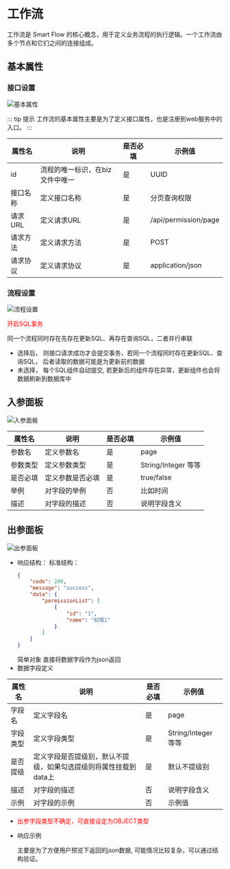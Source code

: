 # 工作流

工作流是 Smart Flow 的核心概念，用于定义业务流程的执行逻辑。一个工作流由多个节点和它们之间的连接组成。

## 基本属性

### 接口设置

![基本属性](/images/guide/workflow/basicProperties.png)

::: tip 提示
工作流的基本属性主要是为了定义接口属性，也是注册到web服务中的入口。
:::

| 属性名 | 说明 | 是否必填 | 示例值 |
|-------|------|---------|--------|
| id | 流程的唯一标识，在biz文件中唯一 | 是 | UUID |
| 接口名称 | 定义接口名称 | 是 | 分页查询权限 |
| 请求URL | 定义请求URL | 是 | /api/permission/page |
| 请求方法 | 定义请求方法 | 是 | POST |
| 请求协议 | 定义请求协议 | 是 | application/json |

### 流程设置

![流程设置](/images/guide/workflow/flowProperties.png)

<span style="color: red">开启SQL事务</span>

同一个流程同时存在先存在更新SQL、再存在查询SQL，二者并行串联

- 选择后， 则接口请求成功才会提交事务，若同一个流程同时存在更新SQL、查询SQL， 后者读取的数据可能是为更新前的数据
- 未选择， 每个SQL组件自动提交, 若更新后的组件存在异常，更新组件也会将数据刷新到数据库中


## 入参面板

![入参面板](/images/guide/workflow/input.png)

| 属性名 | 说明 | 是否必填 | 示例值 |
|-------|------|---------|--------|
| 参数名 | 定义参数名 | 是 | page |
| 参数类型 | 定义参数类型 | 是 | String/Integer 等等 |
| 是否必填 | 定义参数是否必填 | 是 | true/false |
| 举例 | 对字段的举例 |  否  | 比如时间 |
| 描述 | 对字段的描述 |  否  | 说明字段含义 |

## 出参面板

![出参面板](/images/guide/workflow/output.png)

- 响应结构：
    标准结构：
    ```json
    {
        "code": 200,
        "message": "success",
        "data": {
            "permissionList": [
                {
                    "id": "1",
                    "name": "权限1"
                }
            ]
        }
    }
    ```
    简单对象
    直接将数据字段作为json返回
- 数据字段定义

| 属性名 | 说明 | 是否必填 | 示例值 |
|-------|------|---------|--------|
| 字段名 | 定义字段名 | 是 | page |
| 字段类型 | 定义字段类型 | 是 | String/Integer 等等 |
| 是否提级 | 定义字段是否提级别，默认不提级，如果勾选提级则将属性挂载到data上 | 是 | 默认不提级别 |
| 描述 | 对字段的描述 |  否  | 说明字段含义 |
| 示例 | 对字段的示例 |  否  | 示例值 |

- <span style="color: red">出参字段类型不确定，可直接设定为OBJECT类型</span>


- 响应示例
  
  主要是为了方便用户预览下返回的json数据, 可能情况比较复杂，可以通过结构验证。
